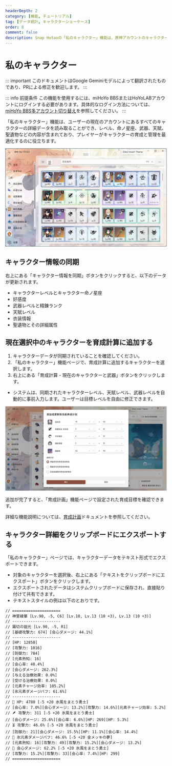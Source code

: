 ```yaml
---
headerDepth: 2
category: [機能, チュートリアル]
tag: [データ統計, キャラクターショーケース]
order: 8
comment: false
description: Snap Hutaoの「私のキャラクター」機能は、原神アカウントのキャラクター詳細データを読み取り、レベル、命ノ星座、天賦、聖遺物などの属性を含む分析を提供します。
---
```


# 私のキャラクター

::: important
このドキュメントはGoogle Geminiモデルによって翻訳されたものであり、PRによる修正を歓迎します。
:::

::: info 前提条件
この機能を使用するには、miHoYo BBSまたはHoYoLABアカウントにログインする必要があります。具体的なログイン方法については、[miHoYo BBS多アカウント切り替え](mhy-account-switch.md#miHoYo-BBS多アカウント切り替え)を参照してください。
:::

「私のキャラクター」機能は、ユーザーの現在のアカウントにあるすべてのキャラクターの詳細データを読み取ることができ、レベル、命ノ星座、武器、天賦、聖遺物などの内容が含まれており、プレイヤーがキャラクターの育成と管理を最適化するのに役立ちます。

![グリッドビューの概略図](/images/202501/characters_data.webp)

## キャラクター情報の同期

右上にある「キャラクター情報を同期」ボタンをクリックすると、以下のデータが更新されます。

- キャラクターレベルとキャラクター命ノ星座
- 好感度
- 武器レベルと精錬ランク
- 天賦レベル
- 衣装情報
- 聖遺物とその詳細属性

## 現在選択中のキャラクターを育成計算に追加する

1. キャラクターデータが同期されていることを確認してください。
2. 「私のキャラクター」機能ページで、育成計算に追加するキャラクターを選択します。
3. 右上にある「育成計算 - 現在のキャラクターと武器」ボタンをクリックします。

- システムは、同期されたキャラクターレベル、天賦レベル、武器レベルを自動的に事前入力します。ユーザーは目標レベルを自由に修正できます。

![育成例の画像](/images/202501/character_develop.webp)

追加が完了すると、「育成計画」機能ページで設定された育成目標を確認できます。

詳細な機能説明については、[育成計画](./develop-plan.md#育成計画)ドキュメントを参照してください。

## キャラクター詳細をクリップボードにエクスポートする

「私のキャラクター」ページでは、キャラクターデータをテキスト形式でエクスポートできます。

- 対象のキャラクターを選択後、右上にある「テキストをクリップボードにエクスポート」ボタンをクリックします。
- エクスポートされたデータはシステムクリップボードに保存され、直接貼り付けて共有できます。
- テキストスタイルの例は以下のとおりです。

```text
// =====================
// 神里綾華 [Lv.90, ☆5, C6] [Lv.10, Lv.13 (10 +3), Lv.13 (10 +3)]
// ---------------------
// 霧切の廻光 [Lv.90, ☆5, R1]
// [基礎攻撃力: 674] [会心ダメージ: 44.1%]
// ---------------------
// [HP: 12858]
// [攻撃力: 1016]
// [防御力: 784]
// [元素熟知: 16]
// [会心率: 40.4%]
// [会心ダメージ: 262.3%]
// [与える治療効果: 0.0%]
// [受ける治療効果: 0.0%]
// [元素チャージ効率: 105.2%]
// [氷元素ダメージバフ: 61.6%]
// ---------------------
// 🌷 HP: 4780 [☆5 +20 氷風をまとう勇士]
// [会心率: 7.0%][会心ダメージ: 13.2%][攻撃力: 14.6%][元素チャージ効率: 5.2%]
// 🪶 攻撃力: 311 [☆5 +20 氷風をまとう勇士]
// [会心ダメージ: 25.6%][会心率: 6.6%][HP: 269][HP: 5.3%]
// ⏳ 攻撃力: 46.6% [☆5 +20 氷風をまとう勇士]
// [防御力: 21][会心ダメージ: 15.5%][HP: 11.1%][会心率: 14.4%]
// 🍷 氷元素ダメージバフ: 46.6% [☆5 +20 金メッキの夢]
// [元素熟知: 16][攻撃力: 49][攻撃力: 15.2%][会心ダメージ: 13.2%]
// 👑 会心ダメージ: 62.2% [☆5 +20 氷風をまとう勇士]
// [攻撃力: 15.2%][攻撃力: 33][会心率: 7.4%][HP: 299]
// =====================
```
